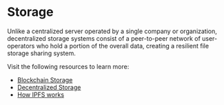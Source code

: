 # Storage

Unlike a centralized server operated by a single company or organization, decentralized storage systems consist of a peer-to-peer network of user-operators who hold a portion of the overall data, creating a resilient file storage sharing system.

Visit the following resources to learn more:

- [Blockchain Storage](https://www.techtarget.com/searchstorage/definition/blockchain-storage)
- [Decentralized Storage](https://ethereum.org/en/developers/docs/storage/)
- [How IPFS works](https://docs.ipfs.tech/concepts/how-ipfs-works/)
